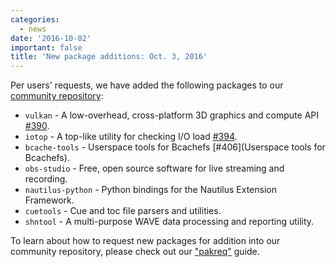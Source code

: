 ```yaml
---
categories:
  - news
date: '2016-10-02'
important: false
title: 'New package additions: Oct. 3, 2016'
---
```



Per users' requests, we have added the following packages to our [community repository](https://repo.aosc.io/):

- `vulkan` - A low-overhead, cross-platform 3D graphics and compute API [#390](https://github.com/AOSC-Dev/aosc-os-abbs/issues/390).
- `iotop` - A top-like utility for checking I/O load [#394](https://github.com/AOSC-Dev/aosc-os-abbs/issues/394).
- `bcache-tools` - Userspace tools for Bcachefs [#406](Userspace tools for Bcachefs).
- `obs-studio` - Free, open source software for live streaming and recording.
- `nautilus-python` - Python bindings for the Nautilus Extension Framework.
- `cuetools` - Cue and toc file parsers and utilities.
- `shntool` - A multi-purpose WAVE data processing and reporting utility.

To learn about how to request new packages for addition into our community repository, please check out our ["pakreq"](https://github.com/AOSC-Dev/aosc-os-abbs/blob/staging/CONTRIBUTING.md#hey-i-need-a-new-package) guide.